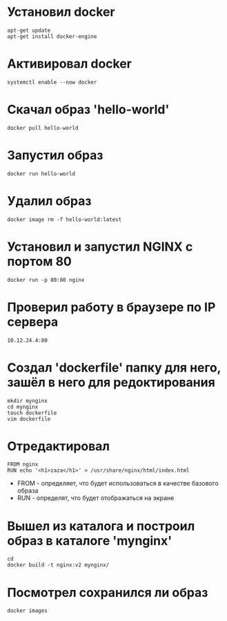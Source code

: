 # Установил docker
``` 
apt-get update
apt-get install docker-engine
```
# Активировал docker
```
systemctl enable --now docker
```
# Скачал образ 'hello-world'
```
docker pull hello-world
```
# Запустил образ
```
docker run hello-world
```
# Удалил образ 
```
docker image rm -f hello-world:latest
```

# Установил и запустил NGINX с портом 80
```
docker run -p 80:80 nginx
```
# Проверил работу в браузере по IP сервера
```
10.12.24.4:80
```
# Создал 'dockerfile' папку для него, зашёл в него для редоктирования
```
mkdir mynginx
cd mynginx
touch dockerfile
vim dockerfile
```
# Отредактировал 
```
FROM nginx
RUN echo '<h1>zaza</h1>' > /usr/share/nginx/html/index.html
```
- FROM - определяет, что будет использоваться в качестве базового образа
- RUN - определят, что будет отображаться на экране
# Вышел из каталога и построил образ в каталоге 'mynginx'
```
cd
docker build -t nginx:v2 mynginx/
```
# Посмотрел сохранился ли образ
```
docker images
```
